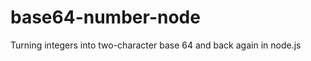 base64-number-node
==================

Turning integers into two-character base 64 and back again in node.js